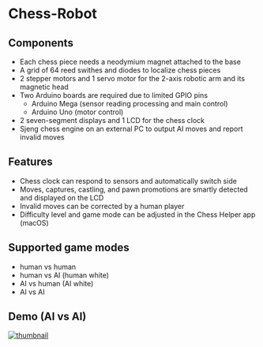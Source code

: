 # Chess-Robot
## Components
- Each chess piece needs a neodymium magnet attached to the base
- A grid of 64 reed swithes and diodes to localize chess pieces
- 2 stepper motors and 1 servo motor for the 2-axis robotic arm and its magnetic head
- Two Arduino boards are required due to limited GPIO pins  
  - Arduino Mega (sensor reading processing and main control)  
  - Arduino Uno (motor control)  
- 2 seven-segment displays and 1 LCD for the chess clock 
- Sjeng chess engine on an external PC to output AI moves and report invalid moves 
## Features
- Chess clock can respond to sensors and automatically switch side  
- Moves, captures, castling, and pawn promotions are smartly detected and displayed on the LCD 
- Invalid moves can be corrected by a human player  
- Difficulty level and game mode can be adjusted in the Chess Helper app (macOS)
## Supported game modes
- human vs human  
- human vs AI (human white)  
- AI vs human (AI white)  
- AI vs AI  
## Demo (AI vs AI)
[![thumbnail](https://img.youtube.com/vi/QaSgTOTe4k4/0.jpg)](https://www.youtube.com/watch?v=QaSgTOTe4k4 "Smart Chess Robot Demo")
